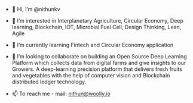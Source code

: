 - 👋 Hi, I’m @nithunkv
- 👀 I’m interested in Interplanetary Agriculture, Circular Economy, Deep learning, Blockchain, IOT,  Microbial Fuel Cell, Design Thinking, Lean, Agile 
- 🌱 I’m currently learning Fintech and Circular Economy application 
- 💞️ I’m looking to collaborate on building an Open Source Deep Learning Platform which collects data from digital farms and give insights to our Growers. A deep-learning precision platform that delivers fresh fruits and vegetables with the help of computer vision and Blockchain distributed ledger technology. 

- 📫 To reach me - mail:  nithun@woolly.io 


